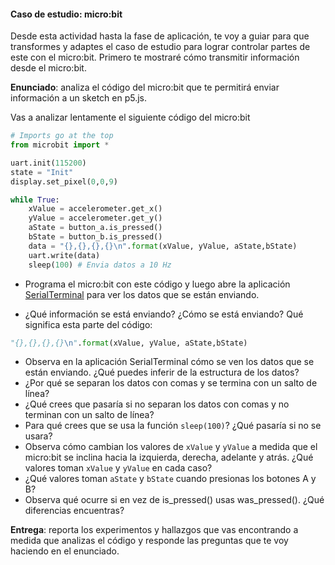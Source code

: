 #### Caso de estudio: micro:bit

Desde esta actividad hasta la fase de aplicación, te voy a guiar para que 
transformes y adaptes el caso de estudio para lograr controlar partes de este 
con el micro:bit. Primero te mostraré cómo transmitir información desde el 
micro:bit.

**Enunciado**: analiza el código del micro:bit que te permitirá enviar 
información a un sketch en p5.js.

Vas a analizar lentamente el siguiente código del micro:bit

``` py
# Imports go at the top
from microbit import *

uart.init(115200)
state = "Init"
display.set_pixel(0,0,9)

while True:
    xValue = accelerometer.get_x()
    yValue = accelerometer.get_y()
    aState = button_a.is_pressed() 
    bState = button_b.is_pressed()
    data = "{},{},{},{}\n".format(xValue, yValue, aState,bState)
    uart.write(data)
    sleep(100) # Envia datos a 10 Hz
```

- Programa el micro:bit con este código y luego abre la aplicación [SerialTerminal](https://juanferfranco.github.io/serialTerminal/) 
para ver los datos que se están enviando.

- ¿Qué información se está enviando? ¿Cómo se está enviando? 
Qué significa esta parte del código:

``` py
"{},{},{},{}\n".format(xValue, yValue, aState,bState)
```

- Observa en la aplicación SerialTerminal cómo se ven los datos que se están 
enviando. ¿Qué puedes inferir de la estructura de los datos?
- ¿Por qué se separan los datos con comas y se termina con un salto de línea?
- ¿Qué crees que pasaría si no separan los datos con comas y no terminan con
un salto de línea?
- Para qué crees que se usa la función `sleep(100)`? ¿Qué pasaría si no se 
usara?
- Observa cómo cambian los valores de `xValue` y `yValue` a medida que el micro:bit 
se inclina hacia la izquierda, derecha, adelante y atrás. ¿Qué valores toman 
`xValue` y `yValue` en cada caso?
- ¿Qué valores toman `aState` y `bState` cuando presionas los botones A y B?
- Observa qué ocurre si en vez de is_pressed() usas was_pressed(). ¿Qué diferencias
encuentras?


**Entrega**: reporta los experimentos y hallazgos que vas encontrando a medida 
que analizas el código y responde las preguntas que te voy haciendo en el enunciado.
